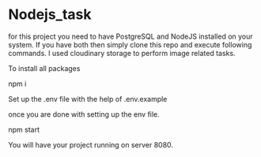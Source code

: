 # Nodejs_task

for this project you need to have PostgreSQL and NodeJS installed on your system. If you have both then simply clone this repo and execute following commands.
I used cloudinary storage to perform image related tasks.

To install all packages

npm i

Set up the .env file with the help of .env.example

once you are done with setting up the env file.

npm start

You will have your project running on server 8080.
